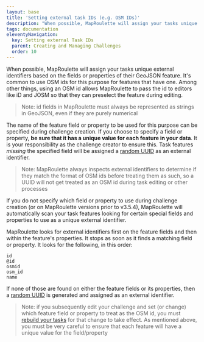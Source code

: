 ```yaml
---
layout: base
title: 'Setting external task IDs (e.g. OSM IDs)'
description: "When possible, MapRoulette will assign your tasks unique external identifiers based on the fields or properties of their GeoJSON feature. It's common to use OSM ids for this purpose for features that have one. Among other things, using an OSM id allows MapRoulette to pass the id to editors like iD and JOSM so that they can preselect the feature during editing."
tags: documentation
eleventyNavigation:
  key: Setting external Task IDs
  parent: Creating and Managing Challenges
  order: 10
---
```


When possible, MapRoulette will assign your tasks unique external identifiers based on the fields or properties of their GeoJSON feature. It's common to use OSM ids for this purpose for features that have one. Among other things, using an OSM id allows MapRoulette to pass the id to editors like iD and JOSM so that they can preselect the feature during editing.

> Note: id fields in MapRoulette must always be represented as strings in GeoJSON, even if they are purely numerical

The name of the feature field or property to be used for this purpose can be specified during challenge creation. If you choose to specify a field or property, **be sure that it has a unique value for each feature in your data**. It is your responsibility as the challenge creator to ensure this. Task features _missing_ the specified field will be assigned a [random UUID](<https://en.wikipedia.org/wiki/Universally_unique_identifier#Version_4_(random)>) as an external identifier.

> Note: MapRoulette always inspects external identifiers to determine if they match the format of OSM ids before treating them as such, so a UUID will not get treated as an OSM id during task editing or other processes

If you do not specify which field or property to use during challenge creation (or on MapRoulette versions prior to v3.5.4), MapRoulette will automatically scan your task features looking for certain special fields and properties to use as a unique external identifier.

MapRoulette looks for external identifiers first on the feature fields and then within the feature's properties. It stops as soon as it finds a matching field or property. It looks for the following, in this order:

```
id
@id
osmid
osm_id
name
```

If none of those are found on either the feature fields or its properties, then a [random UUID](<https://en.wikipedia.org/wiki/Universally_unique_identifier#Version_4_(random)>) is generated and assigned as an external identifier.

> Note: if you subsequently edit your challenge and set (or change) which feature field or property to treat as the OSM id, you must [rebuild your tasks](/documentation/rebuilding-challenge-tasks/) for that change to take effect. As mentioned above, you must be very careful to ensure that each feature will have a unique value for the field/property
